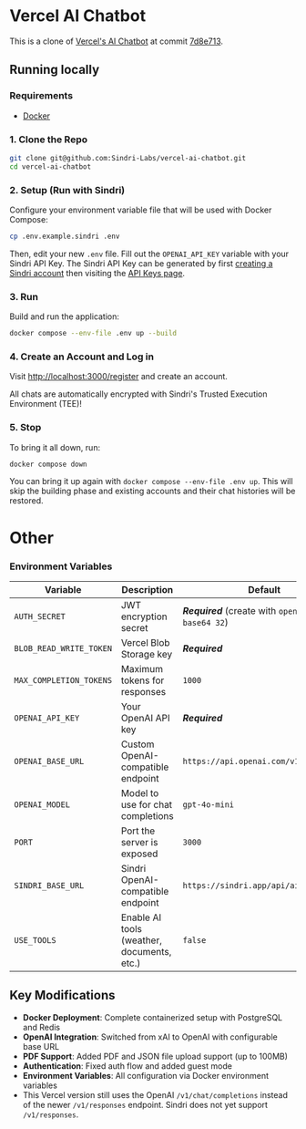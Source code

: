 # Vercel AI Chatbot
This is a clone of [Vercel's AI Chatbot](https://vercel.com/templates/next.js/nextjs-ai-chatbot) at commit [7d8e713](https://github.com/vercel/ai-chatbot/tree/7d8e71383f55c766ca575da2cac0a8d89283c031).

## Running locally


### Requirements
- [Docker](https://www.docker.com/get-started/)


### 1. Clone the Repo
```bash
git clone git@github.com:Sindri-Labs/vercel-ai-chatbot.git
cd vercel-ai-chatbot
```

### 2. Setup (Run with Sindri)
Configure your environment variable file that will be used with Docker Compose:
```bash
cp .env.example.sindri .env
```
Then, edit your new `.env` file. Fill out the `OPENAI_API_KEY` variable with your Sindri API Key. The Sindri API Key can be generated by first [creating a Sindri account](https://sindri.app/signup) then visiting the [API Keys page](https://sindri.app/z/me/page/settings/api-keys).


### 3. Run
Build and run the application:
```bash
docker compose --env-file .env up --build
```

### 4. Create an Account and Log in
Visit [http://localhost:3000/register](http://localhost:3000/register) and create an account.

All chats are automatically encrypted with Sindri's Trusted Execution Environment (TEE)!

### 5. Stop
To bring it all down, run:
```bash
docker compose down
```

You can bring it up again with `docker compose --env-file .env up`. This will skip the building phase and existing accounts and their chat histories will be restored.

# Other

### Environment Variables

| Variable | Description | Default |
|----------|-------------|---------|
| `AUTH_SECRET` | JWT encryption secret | ***Required*** (create with `openssl rand -base64 32`) |
| `BLOB_READ_WRITE_TOKEN` | Vercel Blob Storage key | ***Required*** |
| `MAX_COMPLETION_TOKENS` | Maximum tokens for responses | `1000` |
| `OPENAI_API_KEY` | Your OpenAI API key | ***Required*** |
| `OPENAI_BASE_URL` | Custom OpenAI-compatible endpoint | `https://api.openai.com/v1` |
| `OPENAI_MODEL` | Model to use for chat completions | `gpt-4o-mini` |
| `PORT` | Port the server is exposed | `3000` |
| `SINDRI_BASE_URL` | Sindri OpenAI-compatible endpoint | `https://sindri.app/api/ai/v1/openai` |
| `USE_TOOLS` | Enable AI tools (weather, documents, etc.) | `false` |

## Key Modifications

- **Docker Deployment**: Complete containerized setup with PostgreSQL and Redis
- **OpenAI Integration**: Switched from xAI to OpenAI with configurable base URL
- **PDF Support**: Added PDF and JSON file upload support (up to 100MB)
- **Authentication**: Fixed auth flow and added guest mode
- **Environment Variables**: All configuration via Docker environment variables
- This Vercel version still uses the OpenAI `/v1/chat/completions` instead of the newer `/v1/responses` endpoint. Sindri does not yet support `/v1/responses`.

